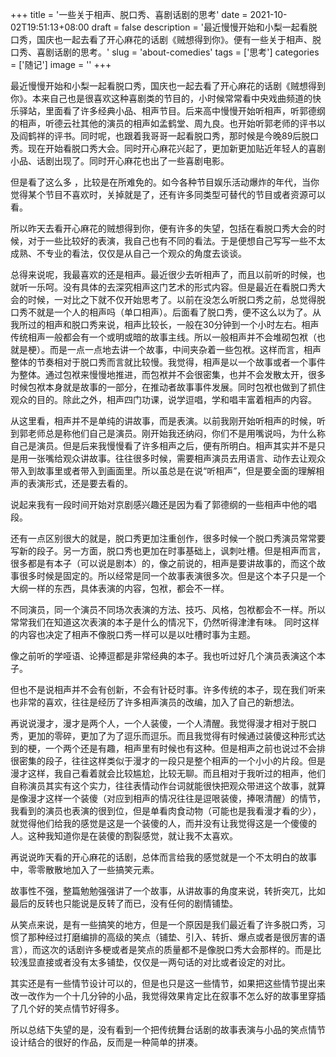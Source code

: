 +++
title = '一些关于相声、脱口秀、喜剧话剧的思考'
date = 2021-10-02T19:51:13+08:00
draft = false
description = '最近慢慢开始和小梨一起看脱口秀，国庆也一起去看了开心麻花的话剧《贼想得到你》。便有一些关于相声、脱口秀、喜剧话剧的思考。'
slug = 'about-comedies'
tags = ['思考']
categories = ['随记']
image = ''
+++

最近慢慢开始和小梨一起看脱口秀，国庆也一起去看了开心麻花的话剧《贼想得到你》。本来自己也是很喜欢这种喜剧类的节目的，小时候常常看中央戏曲频道的快乐驿站，里面看了许多经典小品、相声节目。后来高中慢慢开始听相声，听郭德纲的相声，听德云社其他的演员的相声如孟鹤堂、周九良。也开始听郭老师的评书以及阎鹤祥的评书。同时呢，也跟着我哥哥一起看脱口秀，那时候是今晚89后脱口秀。现在开始看脱口秀大会。同时开心麻花兴起了，更加新更加贴近年轻人的喜剧小品、话剧出现了。同时开心麻花也出了一些喜剧电影。

但是看了这么多 ，比较是在所难免的。如今各种节目娱乐活动爆炸的年代，当你觉得某个节目不喜欢时，关掉就是了，还有许多同类型可替代的节目或者资源可以看。

所以昨天去看开心麻花的贼想得到你，便有许多的失望，包括在看脱口秀大会的时候，对于一些比较好的表演，我自己也有不同的看法。于是便想自己写写一些不太成熟、不专业的看法，仅仅是从自己一个观众的角度去谈谈。

总得来说呢，我最喜欢的还是相声。最近很少去听相声了，而且以前听的时候，也就听一乐呵。没有具体的去深究相声这门艺术的形式内容。但是最近在看脱口秀大会的时候，一对比之下就不仅开始思考了。以前在没怎么听脱口秀之前，总觉得脱口秀不就是一个人的相声吗（单口相声）。后面看了脱口秀，便不这么以为了。从我所过的相声和脱口秀来说，相声比较长，一般在30分钟到一个小时左右。相声传统相声一般都会有一个或明或暗的故事主线。所以一般相声并不会堆砌包袱（也就是梗）。而是一点一点地去讲一个故事，中间夹杂着一些包袱。这样而言，相声整体的节奏相对于脱口秀而言就比较慢。我觉得，相声是以一个故事或者一个事件为整体。通过包袱来慢慢地推进，而包袱并不会很密集，也并不会发散太开，很多时候包袱本身就是故事的一部分，在推动者故事事件发展。同时包袱也做到了抓住观众的目的。除此之外，相声四门功课，说学逗唱，学和唱丰富着相声的内容。

从这里看，相声并不是单纯的讲故事，而是表演。以前我刚开始听相声的时候，听到郭老师总是称他们自己是演员。刚开始我还纳闷，你们不是用嘴说吗，为什么称自己是演员。但是后来我慢慢看了许多相声之后，便有所明白。相声其实并不是只是用一张嘴给观众讲故事。往往很多时候，需要相声演员去用语言、动作去让观众带入到故事里或者带入到画面里。所以虽总是在说“听相声”，但是要全面的理解相声的表演形式，还是要去看的。

说起来我有一段时间开始对京剧感兴趣还是因为看了郭德纲的一些相声中他的唱段。

还有一点区别很大的就是，脱口秀更加注重创作，很多时候一个脱口秀演员常常要写新的段子。另一方面，脱口秀也更加在时事基础上，讽刺吐槽。但是相声而言，很多都是有本子（可以说是剧本）的，像之前说的，相声是要讲故事的，而这个故事很多时候是固定的。所以经常是同一个故事表演很多次。但是这个本子只是一个大纲一样的东西，具体表演的内容，包袱，都会不一样。

不同演员，同一个演员不同场次表演的方法、技巧、风格，包袱都会不一样。所以常常我们在知道这次表演的本子是什么的情况下，仍然听得津津有味。
同时这样的内容也决定了相声不像脱口秀一样可以是以吐槽时事为主题。

像之前听的学哑语、论捧逗都是非常经典的本子。我也听过好几个演员表演这个本子。

但也不是说相声并不会有创新，不会有针砭时事。许多传统的本子，现在我们听来也非常的喜欢，往往是经历了许多相声演员的改编，加入了自己的新想法。

再说说漫才，漫才是两个人，一个人装傻，一个人清醒。我觉得漫才相对于脱口秀，更加的零碎，更加了为了逗乐而逗乐。而且我觉得有时候通过装傻这种形式达到的梗，一个两个还是有趣，相声里有时候也有这种。但是相声之前也说过不会排很密集的段子，往往这样类似于漫才的一段只是整个相声的一个小小的片段。但是漫才这样，我自己看着就会比较尴尬，比较无聊。而且相对于我听过的相声，他们自称演员其实有这个实力，往往表情动作台词就能很快把观众带进这个故事，就算是像漫才这样一个装傻（对应到相声的情况往往是逗哏装傻，捧哏清醒）的情节，我看到的演员也表演的很到位，但是单看肉食动物（可能也是我看漫才看的少），就觉得他们给我的感觉是这是一个装傻的人，而并没有让我觉得这是一个傻傻的人。这种我知道你是在装傻的割裂感觉，就让我不太喜欢。

再说说昨天看的开心麻花的话剧，总体而言给我的感觉就是一个不太明白的故事中，零零散散地加入了一些搞笑元素。

故事性不强，整篇勉勉强强讲了一个故事，从讲故事的角度来说，转折突兀，比如最后的反转也只能说是反转了而已，没有任何的剧情铺垫。

从笑点来说，是有一些搞笑的地方，但是一个原因是我们最近看了许多脱口秀，习惯了那种经过打磨编排的高级的笑点（铺垫、引入、转折、爆点或者是很厉害的语言），而这次的话剧许多梗或者是笑点的质量都不是像脱口秀大会那样的。而是比较浅显直接或者没有太多铺垫，仅仅是一两句话的对比或者设定的对比。

其实还是有一些情节设计可以的，但是也只是这一些情节，如果把这些情节提出来改一改作为一个十几分钟的小品，我觉得效果肯定比在叙事不怎么好的故事里穿插了几个好的笑点情节好得多。

所以总结下失望的是，没有看到一个把传统舞台话剧的故事表演与小品的笑点情节设计结合的很好的作品，反而是一种简单的拼凑。

